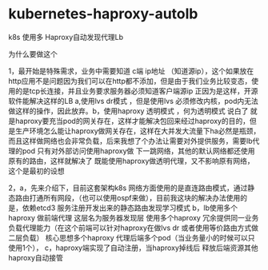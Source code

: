 # kubernetes-haproxy-autolb
k8s 使用多  Haproxy自动发现代理Lb


为什么要做这个

1，最开始是特殊需求，业务中需要知道  c端  ip地址 （知道源ip），这个如果放在http应用不是问题因为我们可以在http都不添加，但是由于我们业务比较变态，使用的是tcp长连接，并且业务要求服务器必须知道客户端源ip
正因为是这样，开源软件能解决这样的LB a,使用lvs dr模式 ，但是使用lvs 必须修改内核，pod内无法做这样的操作，因此放弃。b，使用haproxy 透明模式 ，何为透明模式 说白了 就是haproxy要充当pod的网关存在，这样才能解决包回来经过haproxy的目的，但是生产环境怎么能让haproxy做网关存在，这样在大并发大流量下ha必然是瓶颈，而且这样做网络也会非常负载，后来我想了个办法让需要对外提供服务，需要lb代理的pod  只有对外部访问使用haproxy做  下一跳网络，其他的默认网络都还使用原有的路由，这样就解决了 既能使用haproxy做透明代理，又不影响原有网络，这个是最初的设想 


2，a，先来介绍下，目前这套架构k8s 网络方面使用的是直连路由模式，通过静态路由打通所有网段，（也可以使用ospf来做），目前我这块的解决办法使用的是，依赖etcd3 服务注册开发出来的静态路由发现学习模式
b，lb使用多个haproxy 做前端代理 这层名为服务器发现层 使用多个haproxy 冗余提供同一业务负载代理能力（在这个前端可以针对haproxy在做lvs dr 或者使用等价路由方式做二层负载） 核心思想多个haproxy  代理后端多个pod（当业务量小的时候可以只使用1个），
c，haproxy端实现了自动注册，当haproxy掉线后 释放后端资源其他haproxy自动接管

